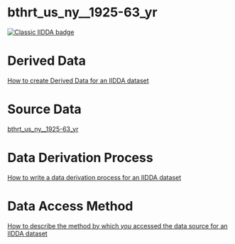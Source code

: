 
# bthrt_us_ny__1925-63_yr

[![Classic IIDDA badge](https://img.shields.io/static/v1.svg?label=Lifecycle&message=Classic-IIDDA&color=blue)](https://github.com/davidearn/iidda/blob/main/LIFECYCLE.md)

# Derived Data

[How to create Derived Data for an IIDDA dataset](https://github.com/davidearn/iidda/blob/main/CONTRIBUTING.md)

# Source Data

[bthrt_us_ny__1925-63_yr](https://raw.githubusercontent.com/davidearn/iidda/master/data/bthrt_us_ny__1925-63_yr/source-data/bthrt_us_ny__1925-63_yr.csv)

# Data Derivation Process

[How to write a data derivation process for an IIDDA dataset](https://github.com/davidearn/iidda/blob/main/CONTRIBUTING.md)

# Data Access Method

[How to describe the method by which _you_ accessed the data source for an IIDDA dataset](https://github.com/davidearn/iidda/blob/main/CONTRIBUTING.md)
